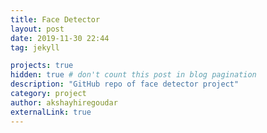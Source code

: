 ```yaml
---
title: Face Detector
layout: post
date: 2019-11-30 22:44
tag: jekyll

projects: true
hidden: true # don't count this post in blog pagination
description: "GitHub repo of face detector project"
category: project
author: akshayhiregoudar
externalLink: true
---
```

